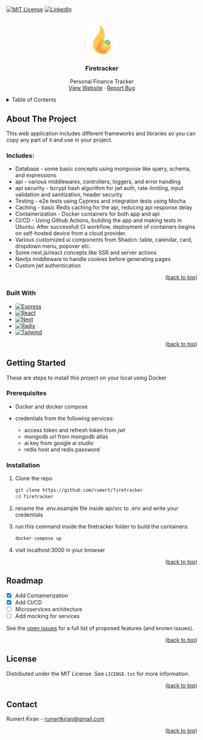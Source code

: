 <a id="readme-top"></a>
<!-- PROJECT SHIELDS -->
[![MIT License][license-shield]][license-url]
[![LinkedIn][linkedin-shield]][linkedin-url]

<!-- PROJECT LOGO -->
<br />
<div align="center">
  <a href="https://github.com/rumert/firetracker">
    <img src="app/public/logo.png" alt="Logo" width="80" height="80">
  </a>

  <h3 align="center">Firetracker</h3>

  <p align="center">
    Personal Finance Tracker
    <br />
    <a href="https://www.firetracker.online">View Website</a>
    ·
    <a href="https://github.com/rumert/firetracker/issues/new?labels=bug">Report Bug</a>
  </p>
</div>



<!-- TABLE OF CONTENTS -->
<details>
  <summary>Table of Contents</summary>
  <ol>
    <li>
      <a href="#about-the-project">About The Project</a>
      <ul>
        <li><a href="#includes">Includes</a></li>
      </ul>
      <ul>
        <li><a href="#built-with">Built With</a></li>
      </ul>
    </li>
    <li>
      <a href="#getting-started">Getting Started</a>
      <ul>
        <li><a href="#prerequisites">Prerequisites</a></li>
        <li><a href="#installation">Installation</a></li>
      </ul>
    </li>
    <li><a href="#roadmap">Roadmap</a></li>
    <li><a href="#license">License</a></li>
    <li><a href="#contact">Contact</a></li>
  </ol>
</details>


<!-- ABOUT THE PROJECT -->
## About The Project

This web application includes different frameworks and libraries so you can copy any part of it and use in your project.

### Includes:
* Database - some basic concepts using mongoose like query, schema, and expressions
* api - various middlewares, controllers, loggers, and error handling
* api security - bcrypt hash algorithm for jwt auth, rate-limiting, input validation and sanitization, header security
* Testing - e2e tests using Cypress and integration tests using Mocha
* Caching - basic Redis caching for the api, reducing api response delay
* Containerization - Docker containers for both app and api
* CI/CD - Using Github Actions, building the app and making tests in Ubuntu. After successfull CI workflow, deployment of containers begins on self-hosted device from a cloud provider.
* Various customized ui components from Shadcn: table, calendar, card, dropdown menu, popover etc.
* Some next.js/react concepts like SSR and server actions
* Nextjs middleware to handle cookies before generating pages
* Custom jwt authentication

<p align="right">(<a href="#readme-top">back to top</a>)</p>


### Built With

* [![Express][Express.js]][Express-url]
* [![React][React.js]][React-url]
* [![Next][Next.js]][Next-url]
* [![Radix][RadixUI]][Radix-url]
* [![Tailwind][Tailwind]][Tailwind-url]


<p align="right">(<a href="#readme-top">back to top</a>)</p>



<!-- GETTING STARTED -->
## Getting Started

These are steps to install this project on your local using Docker

### Prerequisites

* Docker and docker compose
* credentials from the following services:
	
	- access token and refresh token from jwt
	- mongodb url from mongodb atlas
	- ai key from google ai studio
	- redis host and redis password 
	
  
### Installation

1. Clone the repo

   ```sh
   git clone https://github.com/rumert/firetracker
   cd firetracker
   ```
2. rename the .env.example file inside api/src to .env and write your credentials
3. run this command inside the firetracker folder to build the containers:

	 ```sh
   docker compose up
   ```
4. visit localhost:3000 in your browser

<p align="right">(<a href="#readme-top">back to top</a>)</p>



<!-- ROADMAP -->
## Roadmap

- [x] Add Containerization
- [x] Add CI/CD
- [ ] Microservices architecture
- [ ] Add mocking for services

See the [open issues](https://github.com/rumert/firetracker/issues) for a full list of proposed features (and known issues).

<p align="right">(<a href="#readme-top">back to top</a>)</p>



<!-- LICENSE -->
## License

Distributed under the MIT License. See `LICENSE.txt` for more information.

<p align="right">(<a href="#readme-top">back to top</a>)</p>



<!-- CONTACT -->
## Contact

Rumert Kıran - rumertkiran@gmail.com

<p align="right">(<a href="#readme-top">back to top</a>)</p>



<!-- MARKDOWN LINKS & IMAGES -->
[license-shield]: https://img.shields.io/github/license/othneildrew/Best-README-Template.svg?style=for-the-badge
[license-url]: https://github.com/rumert/firetracker/blob/main/LICENSE
[linkedin-shield]: https://img.shields.io/badge/-LinkedIn-black.svg?style=for-the-badge&logo=linkedin&colorB=555
[linkedin-url]: https://www.linkedin.com/in/rumert-kiran
[Express.js]: https://img.shields.io/badge/express.js-%23404d59.svg?style=for-the-badge&logo=express&logoColor=%2361DAFB
[Express-url]: https://expressjs.com/
[React.js]: https://img.shields.io/badge/React-20232A?style=for-the-badge&logo=react&logoColor=61DAFB
[React-url]: https://reactjs.org/
[Next.js]: https://img.shields.io/badge/next.js-000000?style=for-the-badge&logo=nextdotjs&logoColor=white
[Next-url]: https://nextjs.org/
[RadixUI]: https://img.shields.io/badge/radix%20ui-161618.svg?style=for-the-badge&logo=radix-ui&logoColor=white
[Radix-url]: https://www.radix-ui.com/
[Tailwind]: https://img.shields.io/badge/tailwind%20css-%2338B2AC.svg?style=for-the-badge&logo=tailwind-css&logoColor=white
[Tailwind-url]: https://tailwindcss.com/
